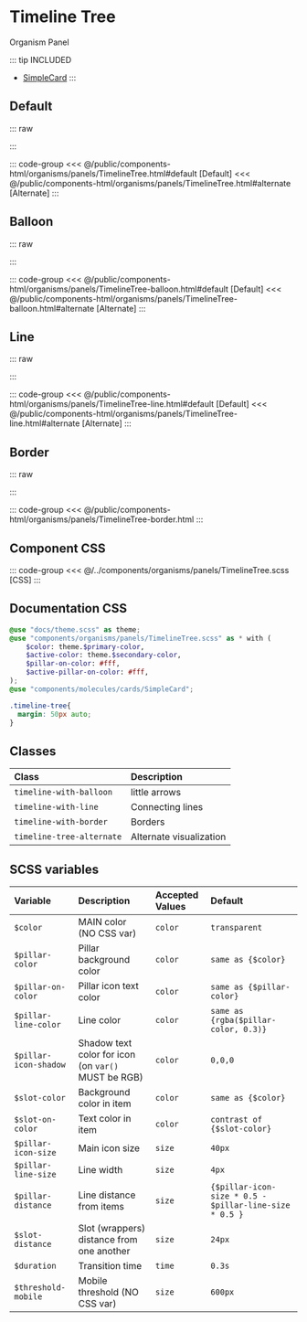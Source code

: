 # Timeline Tree
<Badge type="tip">Organism</Badge> <Badge type="info">Panel</Badge>

::: tip INCLUDED
- [SimpleCard](/molecules/cards/SimpleCard.md)
:::

## Default

::: raw
<div class="dev-section with-overflow">
    <!--@include: ../../public/components-html/organisms/panels/TimelineTree.html -->
</div>
:::

::: code-group
<<< @/public/components-html/organisms/panels/TimelineTree.html#default [Default]
<<< @/public/components-html/organisms/panels/TimelineTree.html#alternate [Alternate]
:::

## Balloon

::: raw
<div class="dev-section with-overflow">
    <!--@include: ../../public/components-html/organisms/panels/TimelineTree-balloon.html -->
</div>
:::

::: code-group
<<< @/public/components-html/organisms/panels/TimelineTree-balloon.html#default [Default]
<<< @/public/components-html/organisms/panels/TimelineTree-balloon.html#alternate [Alternate]
:::

## Line

::: raw
<div class="dev-section with-overflow">
    <!--@include: ../../public/components-html/organisms/panels/TimelineTree-line.html -->
</div>
:::

::: code-group
<<< @/public/components-html/organisms/panels/TimelineTree-line.html#default [Default]
<<< @/public/components-html/organisms/panels/TimelineTree-line.html#alternate [Alternate]
:::

## Border

::: raw
<div class="dev-section with-overflow">
    <!--@include: ../../public/components-html/organisms/panels/TimelineTree-border.html -->
</div>
:::

::: code-group
<<< @/public/components-html/organisms/panels/TimelineTree-border.html
:::

## Component CSS

::: code-group
<<< @/../components/organisms/panels/TimelineTree.scss [CSS]
:::

## Documentation CSS

```scss
@use "docs/theme.scss" as theme;
@use "components/organisms/panels/TimelineTree.scss" as * with (
    $color: theme.$primary-color,
    $active-color: theme.$secondary-color,
    $pillar-on-color: #fff,
    $active-pillar-on-color: #fff,
);
@use "components/molecules/cards/SimpleCard";

.timeline-tree{
  margin: 50px auto;
}
```

## Classes

| Class                       | Description             |
|:----------------------------|:------------------------|
| `timeline-with-balloon`     | little arrows           |
| `timeline-with-line`        | Connecting lines        |
| `timeline-with-border`      | Borders                 |
| `timeline-tree-alternate`   | Alternate visualization |


## SCSS variables

| Variable              | Description                                         | Accepted Values | Default                                                 |
|:----------------------|:----------------------------------------------------|:----------------|:--------------------------------------------------------|
| `$color`              | MAIN color (NO CSS var)                             | `color`         | `transparent`                                           |
| `$pillar-color`       | Pillar background color                             | `color`         | `same as {$color}`                                      |
| `$pillar-on-color`    | Pillar icon text color                              | `color`         | `same as {$pillar-color}`                               | 
| `$pillar-line-color`  | Line color                                          | `color`         | `same as {rgba($pillar-color, 0.3)}`                    |
| `$pillar-icon-shadow` | Shadow text color for icon (on `var()` MUST be RGB) | `color`         | `0,0,0`                                                 |
| `$slot-color`         | Background color in item                            | `color`         | `same as {$color}`                                      |
| `$slot-on-color`      | Text color in item                                  | `color`         | `contrast of {$slot-color}`                             |
| `$pillar-icon-size`   | Main icon size                                      | `size`          | `40px`                                                  |
| `$pillar-line-size`   | Line width                                          | `size`          | `4px`                                                   |
| `$pillar-distance`    | Line distance from items                            | `size`          | `{$pillar-icon-size * 0.5 - $pillar-line-size * 0.5 }`  |
| `$slot-distance`      | Slot (wrappers) distance from one another           | `size`          | `24px`                                                  |
| `$duration`           | Transition time                                     | `time`          | `0.3s`                                                  |
| `$threshold-mobile`   | Mobile threshold (NO CSS var)                       | `size`          | `600px`                                                 |

<style lang="scss">
@use "docs/theme.scss" as theme;
@use "components/organisms/panels/TimelineTree.scss" as * with (
    $color: theme.$primary-color,
    $active-color: theme.$secondary-color,
    $pillar-on-color: #fff,
    $active-pillar-on-color: #fff,
);
@use "components/molecules/cards/SimpleCard";

.timeline-tree{
    margin: 50px auto;
}
</style>